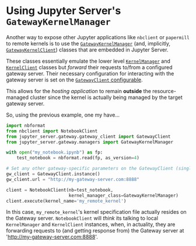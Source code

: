 # Using Jupyter Server's `GatewayKernelManager`

Another way to expose other Jupyter applications like `nbclient` or `papermill` to remote kernels is to use the [`GatewayKernelManager`](https://github.com/jupyter-server/jupyter_server/blob/745f5ba3f00280c1e1900326a7e08463d48a3912/jupyter_server/gateway/managers.py#L317) (and, implicitly, [`GatewayKernelClient`](https://github.com/jupyter-server/jupyter_server/blob/745f5ba3f00280c1e1900326a7e08463d48a3912/jupyter_server/gateway/managers.py#L562)) classes that are embedded in Jupyter Server.

These classes essentially emulate the lower level [`KernelManager`](https://github.com/jupyter/jupyter_client/blob/10decd25308c306b6005cbf271b96493824a83e8/jupyter_client/manager.py#L84) and [`KernelClient`](https://github.com/jupyter/jupyter_client/blob/10decd25308c306b6005cbf271b96493824a83e8/jupyter_client/client.py#L75) classes but _forward_ their requests to/from a configured gateway server. Their necessary configuration for interacting with the gateway server is set on the [`GatewayClient` configurable](../users/client-config.md#gateway-client-configuration).

This allows for the _hosting application_ to remain **outside** the resource-managed cluster since the kernel is actually being managed by the target gateway server.

So, using the previous example, one my have...

```python
import nbformat
from nbclient import NotebookClient
from jupyter_server.gateway.gateway_client import GatewayClient
from jupyter_server.gateway.managers import GatewayKernelManager

with open("my_notebook.ipynb") as fp:
    test_notebook = nbformat.read(fp, as_version=4)

# Set any other gateway-specific parameters on the GatewayClient (singleton) instance
gw_client = GatewayClient.instance()
gw_client.url = "http://my-gateway-server.com:8888"

client = NotebookClient(nb=test_notebook,
                        kernel_manager_class=GatewayKernelManager)
client.execute(kernel_name='my_remote_kernel')
```

In this case, `my_remote_kernel`'s kernel specification file actually resides on the Gateway server. `NotebookClient` will _think_ its talking to local `KernelManager` and `KernelClient` instances, when, in actuality, they are forwarding requests to (and getting response from) the Gateway server at 'http://my-gateway-server.com:8888'.
